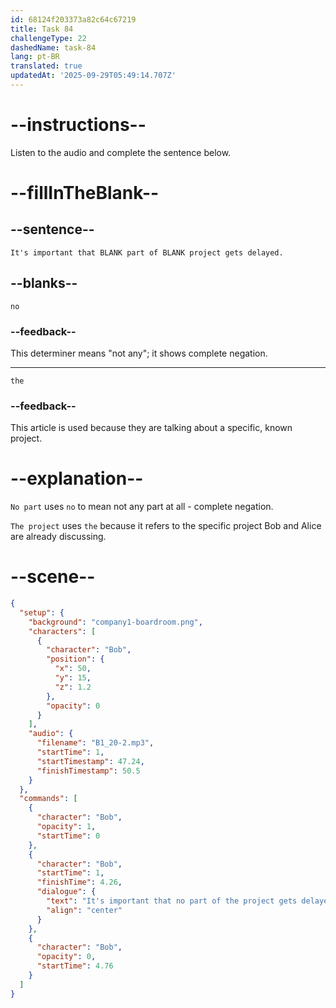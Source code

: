 ```yaml
---
id: 68124f203373a82c64c67219
title: Task 84
challengeType: 22
dashedName: task-84
lang: pt-BR
translated: true
updatedAt: '2025-09-29T05:49:14.707Z'
---
```


<!-- (Audio) Bob: It's important that no part of the project gets delayed. -->

# --instructions--

Listen to the audio and complete the sentence below.

# --fillInTheBlank--

## --sentence--

`It's important that BLANK part of BLANK project gets delayed.`

## --blanks--

`no`

### --feedback--

This determiner means "not any"; it shows complete negation.

---

`the`

### --feedback--

This article is used because they are talking about a specific, known project.

# --explanation--

`No part` uses `no` to mean not any part at all - complete negation.

`The project` uses `the` because it refers to the specific project Bob and Alice are already discussing.

# --scene--

```json
{
  "setup": {
    "background": "company1-boardroom.png",
    "characters": [
      {
        "character": "Bob",
        "position": {
          "x": 50,
          "y": 15,
          "z": 1.2
        },
        "opacity": 0
      }
    ],
    "audio": {
      "filename": "B1_20-2.mp3",
      "startTime": 1,
      "startTimestamp": 47.24,
      "finishTimestamp": 50.5
    }
  },
  "commands": [
    {
      "character": "Bob",
      "opacity": 1,
      "startTime": 0
    },
    {
      "character": "Bob",
      "startTime": 1,
      "finishTime": 4.26,
      "dialogue": {
        "text": "It's important that no part of the project gets delayed.",
        "align": "center"
      }
    },
    {
      "character": "Bob",
      "opacity": 0,
      "startTime": 4.76
    }
  ]
}
```
